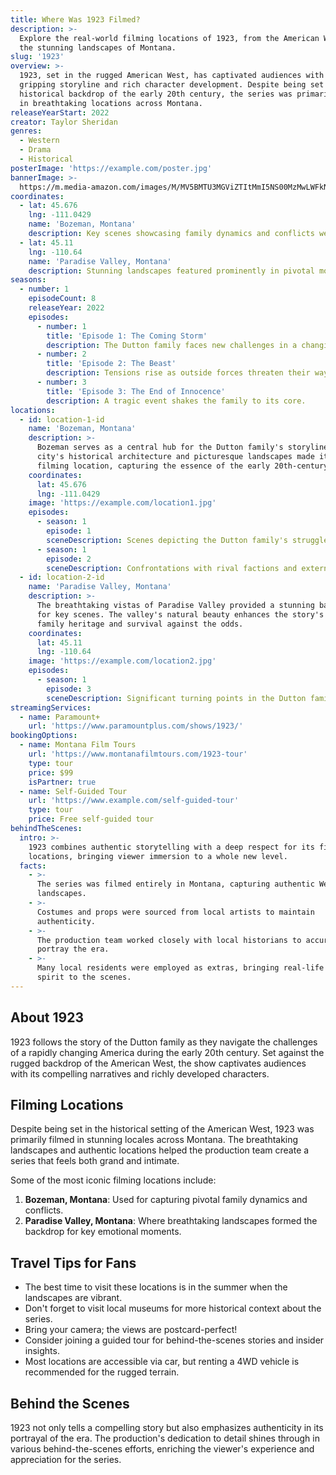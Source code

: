 ```yaml
---
title: Where Was 1923 Filmed?
description: >-
  Explore the real-world filming locations of 1923, from the American West to
  the stunning landscapes of Montana.
slug: '1923'
overview: >-
  1923, set in the rugged American West, has captivated audiences with its
  gripping storyline and rich character development. Despite being set in the
  historical backdrop of the early 20th century, the series was primarily filmed
  in breathtaking locations across Montana.
releaseYearStart: 2022
creator: Taylor Sheridan
genres:
  - Western
  - Drama
  - Historical
posterImage: 'https://example.com/poster.jpg'
bannerImage: >-
  https://m.media-amazon.com/images/M/MV5BMTU3MGViZTItMmI5NS00MzMwLWFkNjctOGFlNWVmNDM0N2QyXkEyXkFqcGc@._V1_SX300.jpg
coordinates:
  - lat: 45.676
    lng: -111.0429
    name: 'Bozeman, Montana'
    description: Key scenes showcasing family dynamics and conflicts were filmed here.
  - lat: 45.11
    lng: -110.64
    name: 'Paradise Valley, Montana'
    description: Stunning landscapes featured prominently in pivotal moments.
seasons:
  - number: 1
    episodeCount: 8
    releaseYear: 2022
    episodes:
      - number: 1
        title: 'Episode 1: The Coming Storm'
        description: The Dutton family faces new challenges in a changing America.
      - number: 2
        title: 'Episode 2: The Beast'
        description: Tensions rise as outside forces threaten their way of life.
      - number: 3
        title: 'Episode 3: The End of Innocence'
        description: A tragic event shakes the family to its core.
locations:
  - id: location-1-id
    name: 'Bozeman, Montana'
    description: >-
      Bozeman serves as a central hub for the Dutton family's storyline. The
      city's historical architecture and picturesque landscapes made it an ideal
      filming location, capturing the essence of the early 20th-century West.
    coordinates:
      lat: 45.676
      lng: -111.0429
    image: 'https://example.com/location1.jpg'
    episodes:
      - season: 1
        episode: 1
        sceneDescription: Scenes depicting the Dutton family's struggles and triumphs.
      - season: 1
        episode: 2
        sceneDescription: Confrontations with rival factions and external threats.
  - id: location-2-id
    name: 'Paradise Valley, Montana'
    description: >-
      The breathtaking vistas of Paradise Valley provided a stunning backdrop
      for key scenes. The valley's natural beauty enhances the story's themes of
      family heritage and survival against the odds.
    coordinates:
      lat: 45.11
      lng: -110.64
    image: 'https://example.com/location2.jpg'
    episodes:
      - season: 1
        episode: 3
        sceneDescription: Significant turning points in the Dutton family's saga.
streamingServices:
  - name: Paramount+
    url: 'https://www.paramountplus.com/shows/1923/'
bookingOptions:
  - name: Montana Film Tours
    url: 'https://www.montanafilmtours.com/1923-tour'
    type: tour
    price: $99
    isPartner: true
  - name: Self-Guided Tour
    url: 'https://www.example.com/self-guided-tour'
    type: tour
    price: Free self-guided tour
behindTheScenes:
  intro: >-
    1923 combines authentic storytelling with a deep respect for its filming
    locations, bringing viewer immersion to a whole new level.
  facts:
    - >-
      The series was filmed entirely in Montana, capturing authentic Western
      landscapes.
    - >-
      Costumes and props were sourced from local artists to maintain
      authenticity.
    - >-
      The production team worked closely with local historians to accurately
      portray the era.
    - >-
      Many local residents were employed as extras, bringing real-life community
      spirit to the scenes.
---
```


## About 1923

1923 follows the story of the Dutton family as they navigate the challenges of a rapidly changing America during the early 20th century. Set against the rugged backdrop of the American West, the show captivates audiences with its compelling narratives and richly developed characters.

## Filming Locations

Despite being set in the historical setting of the American West, 1923 was primarily filmed in stunning locales across Montana. The breathtaking landscapes and authentic locations helped the production team create a series that feels both grand and intimate.

Some of the most iconic filming locations include:

1. **Bozeman, Montana**: Used for capturing pivotal family dynamics and conflicts.
2. **Paradise Valley, Montana**: Where breathtaking landscapes formed the backdrop for key emotional moments.

## Travel Tips for Fans

- The best time to visit these locations is in the summer when the landscapes are vibrant.
- Don't forget to visit local museums for more historical context about the series.
- Bring your camera; the views are postcard-perfect!
- Consider joining a guided tour for behind-the-scenes stories and insider insights.
- Most locations are accessible via car, but renting a 4WD vehicle is recommended for the rugged terrain.

## Behind the Scenes

1923 not only tells a compelling story but also emphasizes authenticity in its portrayal of the era. The production's dedication to detail shines through in various behind-the-scenes efforts, enriching the viewer's experience and appreciation for the series.
